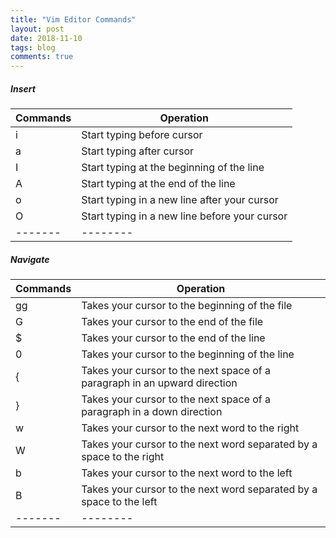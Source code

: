 ```yaml
---
title: "Vim Editor Commands"
layout: post
date: 2018-11-10
tags: blog
comments: true
---
```


##### Insert

| Commands | Operation |
|-------|--------|
i | Start typing before cursor |
a | Start typing after cursor | 
I | Start typing at the beginning of the line | 
A | Start typing at the end of the line | 
o | Start typing in a new line after your cursor | 
O | Start typing in a new line before your cursor | 
|-------|--------|


##### Navigate

| Commands | Operation |
|-------|--------|
gg | Takes your cursor to the beginning of the file |
G |	Takes your cursor to the end of the file |
$ |	Takes your cursor to the end of the line |
0 |	Takes your cursor to the beginning of the line |
{ |	Takes your cursor to the next space of a paragraph in an upward direction |
} |	Takes your cursor to the next space of a paragraph in a down direction |
w |	Takes your cursor to the next word to the right |
W |	Takes your cursor to the next word separated by a space to the right |
b |	Takes your cursor to the next word to the left |
B |	Takes your cursor to the next word separated by a space to the left | 
|-------|--------|
